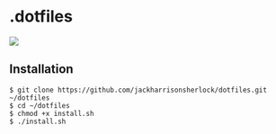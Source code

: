 # .dotfiles


![](https://cl.ly/qI8T/Image%202018-03-20%20at%2010.51.10%20AM.png)

## Installation 

```
$ git clone https://github.com/jackharrisonsherlock/dotfiles.git ~/dotfiles
$ cd ~/dotfiles
$ chmod +x install.sh
$ ./install.sh
```
